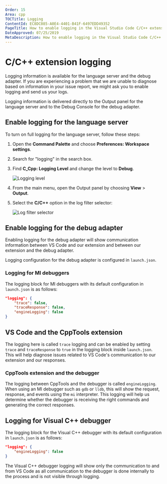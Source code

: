 ```yaml
---
Order: 15
Area: cpp
TOCTitle: Logging
ContentId: EC8DC085-A0E4-4401-B41F-6497EDD49352
PageTitle: How to enable logging in the Visual Studio Code C/C++ extension
DateApproved: 07/25/2019
MetaDescription: How to enable logging in the Visual Studio Code C/C++ extension
---
```

# C/C++ extension logging

Logging information is available for the language server and the debug adapter. If you are experiencing a problem that we are unable to diagnose based on information in your issue report, we might ask you to enable logging and send us your logs.

Logging information is delivered directly to the Output panel for the language server and to the Debug Console for the debug adapter.

## Enable logging for the language server

To turn on full logging for the language server, follow these steps:

1. Open the **Command Palette** and choose **Preferences: Workspace settings**.
1. Search for "logging" in the search box.
1. Find **C_Cpp: Logging Level** and change the level to **Debug**.

   ![Logging level](images/cpp/logging-level.png)

1. From the main menu, open the Output panel by choosing **View** > **Output**.

1. Select the **C/C++** option in the log filter selector:

   ![Log filter selector](images/cpp/log-filter-selector.png)

## Enable logging for the debug adapter

Enabling logging for the debug adapter will show communication information between VS Code and our extension and between our extension and the debug adapter.

Logging configuration for the debug adapter is configured in `launch.json`.

### Logging for MI debuggers

The logging block for MI debuggers with its default configuration in `launch.json` is as follows:

```json
"logging": {
    "trace": false,
    "traceResponse": false,
    "engineLogging": false
}
```

## VS Code and the CppTools extension

The logging here is called `trace` logging and can be enabled by setting `trace` and `traceResponse` to `true` in the logging block inside `launch.json`. This will help diagnose issues related to VS Code's communication to our extension and our responses.

### CppTools extension and the debugger

The logging between CppTools and the debugger is called `engineLogging`. When using an MI debugger such as `gdb` or `lldb`, this will show the request, response, and events using the `mi` interpreter. This logging will help us determine whether the debugger is receiving the right commands and generating the correct responses.

## Logging for Visual C++ debugger

The logging block for the Visual C++ debugger with its default configuration in `launch.json` is as follows:

```json
"logging": {
    "engineLogging": false
}
```

The Visual C++ debugger logging will show only the communication to and from VS Code as all communication to the debugger is done internally to the process and is not visible through logging.

